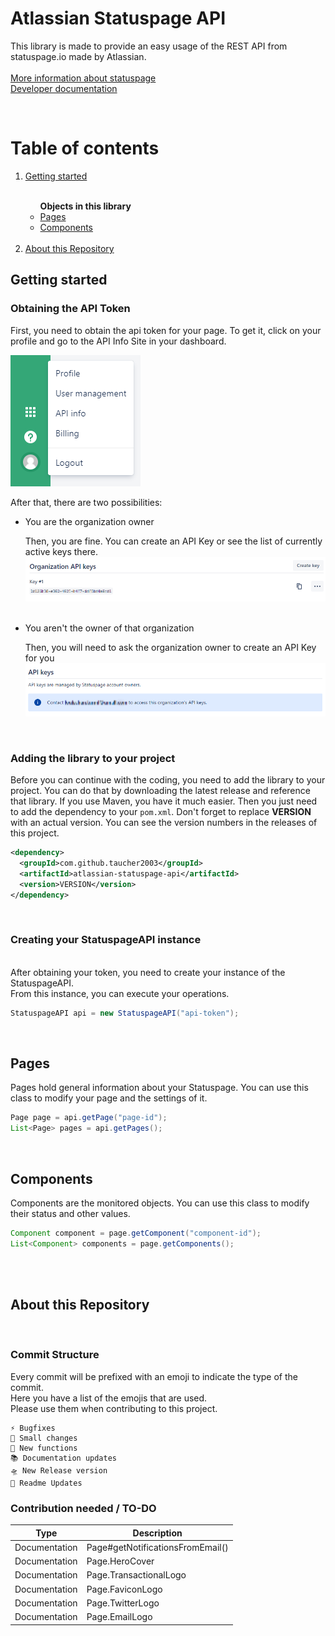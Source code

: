 # Atlassian Statuspage API

This library is made to provide an easy usage of the REST API from statuspage.io made by Atlassian.
<br>
<br>[More information about statuspage](https://www.atlassian.com/software/statuspage)
<br>[Developer documentation](https://developer.statuspage.io)

<br>

# Table of contents

<ol>
    <li><a href="#getting-started">Getting started</a></li>
    <br>
    <ul>
        <strong>Objects in this library</strong>
        <li><a href="#pages">Pages</a></li>
        <li><a href="#components">Components</a></li>
    </ul>
    <br>
    <li><a href="#about-this-repository">About this Repository</a></li>
</ol>

## Getting started

### Obtaining the API Token

First, you need to obtain the api token for your page.
To get it, click on your profile and go to the API Info Site in your dashboard.

<img src="https://raw.githubusercontent.com/Taucher2003/README-Assets/main/atlassian-statuspage-api/api-info.png">

After that, there are two possibilities:
<ul>
    <li>You are the organization owner
    <p>Then, you are fine. You can create an API Key or see the list of currently active keys there.
    <img src="https://raw.githubusercontent.com/Taucher2003/README-Assets/main/atlassian-statuspage-api/api-keys-as-owner.png"></li>
    <br>
    <li>You aren't the owner of that organization
    <p>Then, you will need to ask the organization owner to create an API Key for you
    <img src="https://raw.githubusercontent.com/Taucher2003/README-Assets/main/atlassian-statuspage-api/api-keys.png"></li>
</ul>

<br>

### Adding the library to your project

Before you can continue with the coding, you need to add the library to your project. You can do that by downloading the
latest release and reference that library.
If you use Maven, you have it much easier. Then you just need to add the dependency to your `pom.xml`.
Don't forget to replace **VERSION** with an actual version. You can see the version numbers in the releases of this project.
```xml
<dependency>
  <groupId>com.github.taucher2003</groupId>
  <artifactId>atlassian-statuspage-api</artifactId>
  <version>VERSION</version>
</dependency>
```

<br>

### Creating your StatuspageAPI instance

<br>After obtaining your token, you need to create your instance of the StatuspageAPI.
<br>From this instance, you can execute your operations.
```java
StatuspageAPI api = new StatuspageAPI("api-token");
```

<br>

## Pages

Pages hold general information about your Statuspage. You can use this class to modify your page and the settings of it.

```java
Page page = api.getPage("page-id");
List<Page> pages = api.getPages();
```

<br>

## Components

Components are the monitored objects. You can use this class to modify their status and other values.

```java
Component component = page.getComponent("component-id");
List<Component> components = page.getComponents();
```

<br>
<br>

## About this Repository
<br>

### Commit Structure
Every commit will be prefixed with an emoji to indicate the type of the commit.
<br>Here you have a list of the emojis that are used.
<br>Please use them when contributing to this project.
```
⚡ Bugfixes
🎈 Small changes
🚀 New functions
📚 Documentation updates
🛸 New Release version
🔮 Readme Updates
```

### Contribution needed / TO-DO
| Type          | Description                      |
|---------------|----------------------------------|
| Documentation | Page#getNotificationsFromEmail() |
| Documentation | Page.HeroCover                   |
| Documentation | Page.TransactionalLogo           |
| Documentation | Page.FaviconLogo                 |
| Documentation | Page.TwitterLogo                 |
| Documentation | Page.EmailLogo                   |
